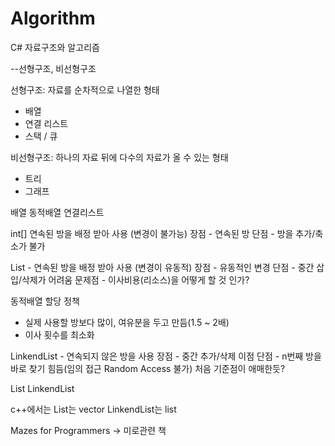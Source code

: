 # Algorithm
C# 자료구조와 알고리즘


--선형구조, 비선형구조

선형구조: 자료를 순차적으로 나열한 형태
- 배열
- 연결 리스트
- 스택 / 큐

비선형구조: 하나의 자료 뒤에 다수의 자료가 올 수 있는 형태
- 트리
- 그래프


배열 동적배열 연결리스트

int[] 연속된 방을 배정 받아 사용 (변경이 불가능)
장점 - 연속된 방
단점 - 방을 추가/축소가 불가

List<int> - 연속된 방을 배정 받아 사용 (변경이 유동적)
장점 - 유동적인 변경
단점 - 중간 삽입/삭제가 어려움
문제점 - 이사비용(리소스)을 어떻게 할 것 인가? 

동적배열 할당 정책
- 실제 사용할 방보다 많이, 여유분을 두고 만듬(1.5 ~ 2배)
- 이사 횟수를 최소화

LinkendList<int> - 연속되지 않은 방을 사용
장점 - 중간 추가/삭제 이점
단점 - n번째 방을바로 찾기 힘듬(임의 접근 Random Access 불가) 처음 기준점이 애매한듯?

List<int> 
LinkendList<int>

c++에서는 List<int>는 vector  LinkendList<int>는 list

Mazes for Programmers -> 미로관련 책